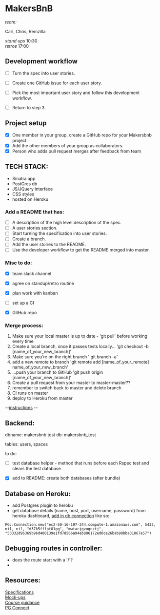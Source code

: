 # MakersBnB

_team:_ 

Carl, Chris, Remzilla

_stand ups_ 10:30  
_retros_ 17:00  


## Development workflow

- [ ] Turn the spec into user stories.
- [ ] Create one GitHub issue for each user story.
- [ ] Pick the most important user story and follow this development workflow.
- [ ] Return to step 3.


## Project setup  

- [x] One member in your group, create a GitHub repo for your Makersbnb project.
- [x] Add the other members of your group as collaborators.
- [x] Person who adds pull request merges after feedback from team

## TECH STACK:

- Sinatra app 
- PostGres db  
- JS/JQuery interface
- CSS styles
- hosted on Heroku


### Add a README that has:

- [ ] A description of the high level description of the spec.
- [ ] A user stories section.
- [ ] Start turning the specification into user stories.
- [ ] Create a branch.
- [ ] Add the user stories to the README.
- [ ] Use the developer workflow to get the README merged into master.

### Misc to do:

- [x] team slack channel
- [x] agree on standup/retro routine
- [x] plan work with kanban
- [ ] set up a CI
- [x] GitHub repo


### Merge process:

1. Make sure your local master is up to date - 'git pull' before working every time
2. Create a local branch, once it passes tests locally... 'git checkout -b [name_of_your_new_branch]'  
3. Make sure you're on the right branch ' git branch -a'
4. add a new remote to branch 'git remote add [name_of_your_remote] name_of_your_new_branch'
3. ...push your branch to GitHub 'git push origin [name_of_your_new_branch]'  
4. Create a pull request from your master to master-master??
5. remember to switch back to master and delete branch
5. CI runs on master
6. deploy to Heroku from master

--[instructions](https://github.com/Kunena/Kunena-Forum/wiki/Create-a-new-branch-with-git-and-manage-branches) --

## Backend:

dbname: makersbnb
test db: makersbnb_test

tables: users, spaces

to do:

- [ ] test database helper - method that runs before each Rspec test and clears the test database
- [x] add to README: create both databases (after bundle)


## Database on Heroku:

- add Postgres plugin to heroku 
- get database details (name, host, port, username, password) from heroku dashboard, [add in db connection]((https://www.rubydoc.info/gems/pg/PG%2FConnection:initialize)) like so:

```
PG::Connection.new("ec2-50-16-197-244.compute-1.amazonaws.com", 5432, nil, nil, "d37k5fffpt81gq", "mwtacjgvugnztj", "53332d96369b96d480139e1fd78566a94eb886172ed0ce26bab98bba31067a57")
```

## Debugging routes in controller:

- does the route start with a '/'?
- 

## Resources:

[Specifications](https://github.com/makersacademy/course/blob/master/makersbnb/specification_and_mockups.md)  
[Mock-ups](https://github.com/makersacademy/course/blob/master/makersbnb/makers_bnb_images/MakersBnB_mockups.pdf)  
[Course guidance](https://github.com/makersacademy/course/tree/master/makersbnb#development-workflow)  
[PG Connect](https://www.rubydoc.info/gems/pg/PG%2FConnection:initialize)